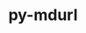 ---
title: "py-mdurl"
layout: cache
categories: [package, develop-2025-03-23]
meta: {"compilers": ["apple-clang@=16.0.0", "gcc@=13.2.0", "gcc@=7.5.0"], "num_specs": 6, "num_specs_by_stack": {"ml-darwin-aarch64-mps": 1, "ml-linux-aarch64-cpu": 1, "ml-linux-aarch64-cuda": 1, "ml-linux-x86_64-cpu": 1, "ml-linux-x86_64-cuda": 1, "ml-linux-x86_64-rocm": 1, "radiuss": 2, "root": 6}, "oss": ["sequoia", "ubuntu18.04", "ubuntu24.04"], "platforms": ["darwin", "linux"], "stacks": ["ml-darwin-aarch64-mps", "ml-linux-aarch64-cpu", "ml-linux-aarch64-cuda", "ml-linux-x86_64-cpu", "ml-linux-x86_64-cuda", "ml-linux-x86_64-rocm", "radiuss", "root"], "targets": ["aarch64", "x86_64_v3"], "versions": ["0.1.2"]}
spec_details: [{"compiler": "gcc@=13.2.0", "hash": "2zwwmttq3zn7iq4fy6q5yaq6xmegskh2", "os": "ubuntu24.04", "platform": "linux", "size": "-", "stacks": ["ml-linux-x86_64-rocm", "root"], "target": "x86_64_v3", "variants": ["build_system=python_pip"], "versions": ["0.1.2"]}, {"compiler": "gcc@=13.2.0", "hash": "3bfubtembptcdbqkpwzlhixxptgp2jyo", "os": "ubuntu24.04", "platform": "linux", "size": "-", "stacks": ["ml-linux-x86_64-cpu", "ml-linux-x86_64-cuda", "root"], "target": "x86_64_v3", "variants": ["build_system=python_pip"], "versions": ["0.1.2"]}, {"compiler": "gcc@=13.2.0", "hash": "dinhzeaezchtl46bww72czwkz7drbvm2", "os": "ubuntu24.04", "platform": "linux", "size": "-", "stacks": ["ml-linux-aarch64-cpu", "ml-linux-aarch64-cuda", "root"], "target": "aarch64", "variants": ["build_system=python_pip"], "versions": ["0.1.2"]}, {"compiler": "gcc@=7.5.0", "hash": "m6umroghee52a6th72sily3rmnu2v3b6", "os": "ubuntu18.04", "platform": "linux", "size": "-", "stacks": ["radiuss", "root"], "target": "x86_64_v3", "variants": ["build_system=python_pip"], "versions": ["0.1.2"]}, {"compiler": "gcc@=7.5.0", "hash": "mepeeg2xjvlpdkwff4kx6g5ll5edblgm", "os": "ubuntu18.04", "platform": "linux", "size": "-", "stacks": ["radiuss", "root"], "target": "x86_64_v3", "variants": ["build_system=python_pip"], "versions": ["0.1.2"]}, {"compiler": "apple-clang@=16.0.0", "hash": "sqdekwlmnm7djtf4bu3746addy5vrrj5", "os": "sequoia", "platform": "darwin", "size": "-", "stacks": ["ml-darwin-aarch64-mps", "root"], "target": "aarch64", "variants": ["build_system=python_pip"], "versions": ["0.1.2"]}]
---